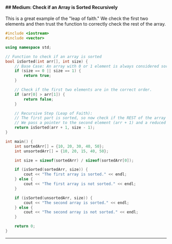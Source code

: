 #### \#\# Medium: Check if an Array is Sorted Recursively

This is a great example of the "leap of faith." We check the first two elements and then trust the function to correctly check the rest of the array.

```cpp
#include <iostream>
#include <vector>

using namespace std;

// Function to check if an array is sorted
bool isSorted(int arr[], int size) {
    // Base Case: An array with 0 or 1 element is always considered sorted.
    if (size == 0 || size == 1) {
        return true;
    }

    // Check if the first two elements are in the correct order.
    if (arr[0] > arr[1]) {
        return false;
    }

    // Recursive Step (Leap of Faith):
    // The first part is sorted, so now check if the REST of the array is sorted.
    // We pass a pointer to the second element (arr + 1) and a reduced size.
    return isSorted(arr + 1, size - 1);
}

int main() {
    int sortedArr[] = {10, 20, 30, 40, 50};
    int unsortedArr[] = {10, 20, 15, 40, 50};

    int size = sizeof(sortedArr) / sizeof(sortedArr[0]);

    if (isSorted(sortedArr, size)) {
        cout << "The first array is sorted." << endl;
    } else {
        cout << "The first array is not sorted." << endl;
    }

    if (isSorted(unsortedArr, size)) {
        cout << "The second array is sorted." << endl;
    } else {
        cout << "The second array is not sorted." << endl;
    }

    return 0;
}
```

-----
